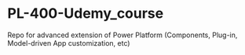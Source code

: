 # PL-400-Udemy_course
Repo for advanced extension of Power Platform (Components, Plug-in, Model-driven App customization, etc)
